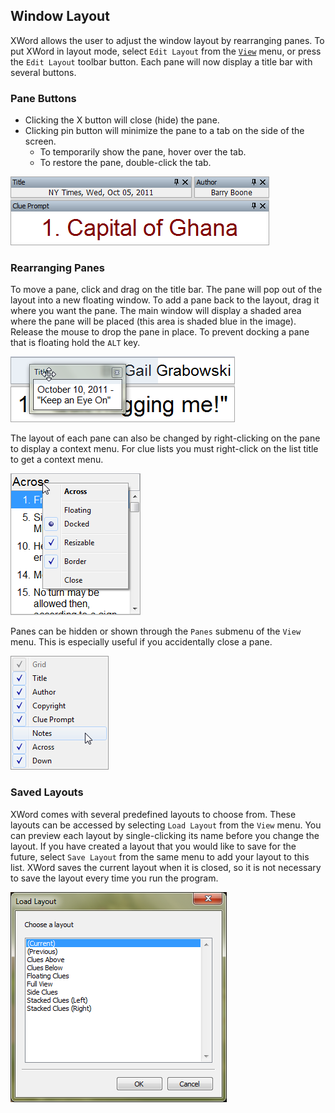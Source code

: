 Window Layout
-------------

XWord allows the user to adjust the window layout by rearranging panes.  To
put XWord in layout mode, select `Edit Layout` from the
[`View`](window.html#view_menu) menu, or press the `Edit Layout` toolbar
button.  Each pane will now display a title bar with several buttons.

### Pane Buttons ###

- Clicking the X button will close (hide) the pane.
- Clicking pin button will minimize the pane to a tab on the side of the screen.
    - To temporarily show the pane, hover over the tab.
    - To restore the pane, double-click the tab.

![Image of title bars](images/layout_title.png)


### Rearranging Panes ###

To move a pane, click and drag on the title bar. The pane will pop out of the
layout into a new floating window.  To add a pane back to the layout, drag it
where you want the pane.  The main window will display a shaded area where the
pane will be placed (this area is shaded blue in the image).  Release the
mouse to drop the pane in place.  To prevent docking a pane that is floating
hold the `ALT` key.

![Image of docking a floating pane](images/layout_float.png)

The layout of each pane can also be changed by right-clicking on the pane to
display a context menu.  For clue lists you must right-click on the list title
to get a context menu.

![Image of a pane context menu](images/layout_context.png)

Panes can be hidden or shown through the `Panes` submenu of the `View` menu.
This is especially useful if you accidentally close a pane.

![Image of the layout pane menu](images/layout_pane_menu.png)


### Saved Layouts ###

XWord comes with several predefined layouts to choose from.  These layouts
can be accessed by selecting `Load Layout` from the `View` menu.  You can
preview each layout by single-clicking its name before you change the layout.
If you have created a layout that you would like to save for the future, select
`Save Layout` from the same menu to add your layout to this list.  XWord saves
the current layout when it is closed, so it is not necessary to save the layout
every time you run the program.

![Image of the Load Layout dialog](images/load_layout.png)
